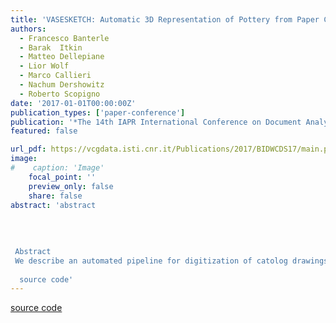 ```yaml
---
title: 'VASESKETCH: Automatic 3D Representation of Pottery from Paper Catolog Drawings'
authors:
  - Francesco Banterle
  - Barak  Itkin
  - Matteo Dellepiane
  - Lior Wolf
  - Marco Callieri
  - Nachum Dershowitz
  - Roberto Scopigno
date: '2017-01-01T00:00:00Z'
publication_types: ['paper-conference']
publication: '*The 14th IAPR International Conference on Document Analysis and Recognition (ICDAR2017)*'
featured: false

url_pdf: https://vcgdata.isti.cnr.it/Publications/2017/BIDWCDS17/main.pdf
image:
#    caption: 'Image'
    focal_point: ''
    preview_only: false
    share: false
abstract: 'abstract 	 	 	  
 
 
 
 
 Abstract
 We describe an automated pipeline for digitization of catolog drawings of pottery types. This work is aimed at extracting a structured description of the main geometric features and a 3D representation of each class. The pipeline includes methods for understanding a 2D drawing and using it for constructing a 3D model of the pottery. These will be used to populate a reference database for classification of potsherds. Furthermore, we extend the pipeline with methods for breaking the 3D model to obtain synthetic sherds and methods for capturing images of these sherds in a way that matches the imaging methodology of archaeologists. These will serve to build a massive set of synthetic sherd images that will help train and test future automated classification systems.
 
  source code'
---
```

[source code](https://github.com/cnr-isti-vclab/ArchAIDE_digit)

